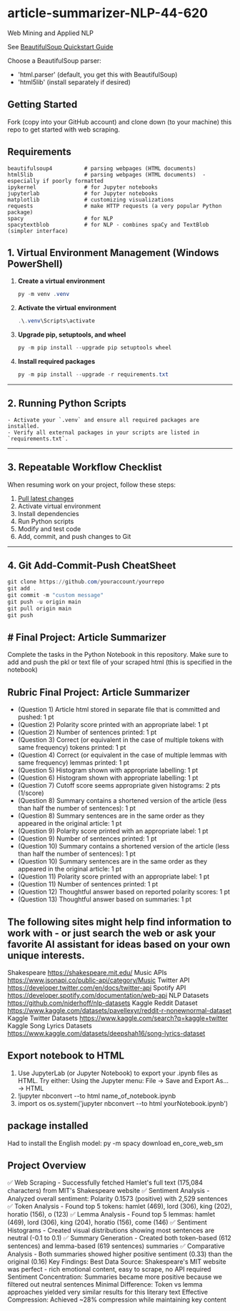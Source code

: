# article-summarizer-NLP-44-620
Web Mining and Applied NLP

See [BeautifulSoup Quickstart Guide](https://www.crummy.com/software/BeautifulSoup/bs4/doc/#quick-start)

Choose a BeautifulSoup parser:

- 'html.parser' (default, you get this with BeautifulSoup)
- 'html5lib' (install separately if desired)

## Getting Started

Fork (copy into your GitHub account) and clone down (to your machine) this repo to get started with web scraping.

## Requirements

    beautifulsoup4          # parsing webpages (HTML documents)
    html5lib                # parsing webpages (HTML documents)  - especially if poorly formatted
    ipykernel               # for Jupyter notebooks
    jupyterlab              # for Jupyter notebooks
    matplotlib              # customizing visualizations
    requests                # make HTTP requests (a very popular Python package)
    spacy                   # for NLP 
    spacytextblob           # for NLP - combines spaCy and TextBlob (simpler interface)

## 1. Virtual Environment Management (Windows PowerShell)

1. **Create a virtual environment**
   ```powershell
   py -m venv .venv
   ```

2. **Activate the virtual environment**
   ```powershell
   .\.venv\Scripts\activate
   ```

3. **Upgrade pip, setuptools, and wheel**
   ```powershell
   py -m pip install --upgrade pip setuptools wheel
   ```

4. **Install required packages**
   ```powershell
   py -m pip install --upgrade -r requirements.txt
   ```

---

## 2. Running Python Scripts

```
- Activate your `.venv` and ensure all required packages are installed.
- Verify all external packages in your scripts are listed in `requirements.txt`.
```
---

## 3. Repeatable Workflow Checklist

When resuming work on your project, follow these steps:

1. [Pull latest changes](https://github.com/denisecase/pro-analytics-01/tree/main/03-repeatable-workflow)
2. Activate virtual environment
3. Install dependencies
4. Run Python scripts
5. Modify and test code
6. Add, commit, and push changes to Git

---

## 4. Git Add-Commit-Push CheatSheet

```powershell
git clone https://github.com/youraccount/yourrepo
git add .
git commit -m "custom message"
git push -u origin main
git pull origin main
git push
```

## # Final Project: Article Summarizer

Complete the tasks in the Python Notebook in this repository.
Make sure to add and push the pkl or text file of your scraped html (this is specified in the notebook)

## Rubric Final Project: Article Summarizer

* (Question 1) Article html stored in separate file that is committed and pushed: 1 pt
* (Question 2) Polarity score printed with an appropriate label: 1 pt
* (Question 2) Number of sentences printed: 1 pt
* (Question 3) Correct (or equivalent in the case of multiple tokens with same frequency) tokens printed: 1 pt
* (Question 4) Correct (or equivalent in the case of multiple lemmas with same frequency) lemmas printed: 1 pt
* (Question 5) Histogram shown with appropriate labelling: 1 pt
* (Question 6) Histogram shown with appropriate labelling: 1 pt
* (Question 7) Cutoff score seems appropriate given histograms: 2 pts (1/score)
* (Question 8) Summary contains a shortened version of the article (less than half the number of sentences): 1 pt
* (Question 8) Summary sentences are in the same order as they appeared in the original article: 1 pt
* (Question 9) Polarity score printed with an appropriate label: 1 pt
* (Question 9) Number of sentences printed: 1 pt
* (Question 10) Summary contains a shortened version of the article (less than half the number of sentences): 1 pt
* (Question 10) Summary sentences are in the same order as they appeared in the original article: 1 pt
* (Question 11) Polarity score printed with an appropriate label: 1 pt
* (Question 11) Number of sentences printed: 1 pt
* (Question 12) Thoughtful answer based on reported polarity scores: 1 pt
* (Question 13) Thoughtful answer based on summaries: 1 pt

## The following sites might help find information to work with - or just search the web or ask your favorite AI assistant for ideas based on your own unique interests.

Shakespeare https://shakespeare.mit.edu/ 
Music APIs https://www.jsonapi.co/public-api/category/Music
Twitter API https://developer.twitter.com/en/docs/twitter-api
Spotify API https://developer.spotify.com/documentation/web-api
NLP Datasets https://github.com/niderhoff/nlp-datasets
Kaggle Reddit Dataset https://www.kaggle.com/datasets/pavellexyr/reddit-r-nonewnormal-dataset
Kaggle Twitter Datasets https://www.kaggle.com/search?q=kaggle+twitter
Kaggle Song Lyrics Datasets https://www.kaggle.com/datasets/deepshah16/song-lyrics-dataset

## Export notebook to HTML

   1. Use JupyterLab (or Jupyter Notebook) to export your .ipynb files as HTML. Try either:
      Using the Jupyter menu: File -> Save and Export As... -> HTML
   2. !jupyter nbconvert --to html name_of_notebook.ipynb
   3. import os
      os.system('jupyter nbconvert --to html yourNotebook.ipynb')

## package installed

Had to install the English model: py -m spacy download en_core_web_sm

## Project Overview

✅ Web Scraping - Successfully fetched Hamlet's full text (175,084 characters) from MIT's Shakespeare website
✅ Sentiment Analysis - Analyzed overall sentiment: Polarity 0.1573 (positive) with 2,529 sentences
✅ Token Analysis - Found top 5 tokens: hamlet (469), lord (306), king (202), horatio (156), o (123)
✅ Lemma Analysis - Found top 5 lemmas: hamlet (469), lord (306), king (204), horatio (156), come (146)
✅ Sentiment Histograms - Created visual distributions showing most sentences are neutral (-0.1 to 0.1)
✅ Summary Generation - Created both token-based (612 sentences) and lemma-based (619 sentences) summaries
✅ Comparative Analysis - Both summaries showed higher positive sentiment (0.33) than the original (0.16)
Key Findings:
Best Data Source: Shakespeare's MIT website was perfect - rich emotional content, easy to scrape, no API required
Sentiment Concentration: Summaries became more positive because we filtered out neutral sentences
Minimal Difference: Token vs lemma approaches yielded very similar results for this literary text
Effective Compression: Achieved ~28% compression while maintaining key content

